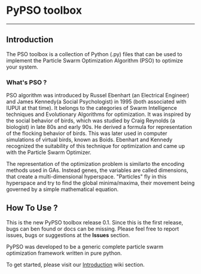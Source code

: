 # PyPSO toolbox #

---

## Introduction ##

The PSO toolbox is a collection of Python (.py) files that can be used to implement the Particle Swarm Optimization Algorithm (PSO) to optimize your system.

### What's PSO ? ###

PSO algorithm was introduced by Russel Ebenhart (an Electrical Engineer) and James Kennedy(a Social Psychologist) in 1995 (both associated with IUPUI at that time). It belongs to the categories of Swarm Intelligence techniques and Evolutionary Algorithms for optimization. It was inspired by the social behavior of birds, which was studied by Craig Reynolds (a biologist) in late 80s and early 90s. He derived a formula for representation of the flocking behavior of birds. This was later used in computer simulations of virtual birds, known as Boids. Ebenhart and Kennedy recognized the suitability of this technique for optimization and came up with the Particle Swarm Optimizer.

The representation of the optimization problem is similarto the encoding methods used in GAs. Instead genes, the variables are called dimensions, that create a multi-dimensional hyperspace. "Particles" fly in this hyperspace and try to find the global minima/maxima, their movement being governed by a simple mathematical equation.

## How To Use ? ##

This is the new PyPSO toolbox release 0.1.  Since this is the first release, bugs can ben found or docs can be missing. Please feel free to report issues, bugs or suggestions at the **Issues** section.

PyPSO was developed to be a generic complete particle swarm optimization framework written in pure python.

To get started, please visit our [Introduction](Introduction.md) wiki section.